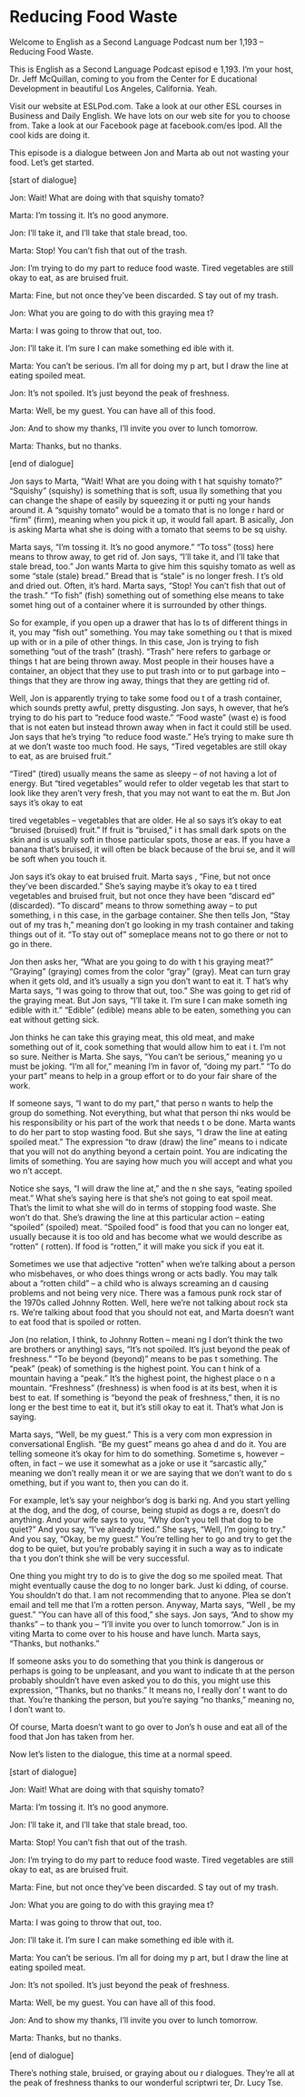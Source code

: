 # Reducing Food Waste

Welcome to English as a Second Language Podcast num ber 1,193 – Reducing Food Waste.

This is English as a Second Language Podcast episod e 1,193. I’m your host, Dr. Jeff McQuillan, coming to you from the Center for E ducational Development in beautiful Los Angeles, California. Yeah.

Visit our website at ESLPod.com. Take a look at our  other ESL courses in Business and Daily English. We have lots on our web site for you to choose from. Take a look at our Facebook page at facebook.com/es lpod. All the cool kids are doing it.

This episode is a dialogue between Jon and Marta ab out not wasting your food. Let’s get started.

[start of dialogue]

Jon: Wait! What are doing with that squishy tomato?

Marta: I’m tossing it. It’s no good anymore.

Jon: I’ll take it, and I’ll take that stale bread, too.

Marta: Stop! You can’t fish that out of the trash.

Jon: I’m trying to do my part to reduce food waste.  Tired vegetables are still okay to eat, as are bruised fruit.

Marta: Fine, but not once they’ve been discarded. S tay out of my trash.

Jon: What you are going to do with this graying mea t?

Marta: I was going to throw that out, too.

Jon: I’ll take it. I’m sure I can make something ed ible with it.

Marta: You can’t be serious. I’m all for doing my p art, but I draw the line at eating spoiled meat.

Jon: It’s not spoiled. It’s just beyond the peak of  freshness.

 Marta: Well, be my guest. You can have all of this food.

Jon: And to show my thanks, I’ll invite you over to  lunch tomorrow.

Marta: Thanks, but no thanks.

[end of dialogue]

Jon says to Marta, “Wait! What are you doing with t hat squishy tomato?” “Squishy” (squishy) is something that is soft, usua lly something that you can change the shape of easily by squeezing it or putti ng your hands around it. A “squishy tomato” would be a tomato that is no longe r hard or “firm” (firm), meaning when you pick it up, it would fall apart. B asically, Jon is asking Marta what she is doing with a tomato that seems to be sq uishy.

Marta says, “I’m tossing it. It’s no good anymore.”  “To toss” (toss) here means to throw away, to get rid of. Jon says, “I’ll take it,  and I’ll take that stale bread, too.” Jon wants Marta to give him this squishy tomato as well as some “stale (stale) bread.” Bread that is “stale” is no longer fresh. I t’s old and dried out. Often, it’s hard. Marta says, “Stop! You can’t fish that out of  the trash.” “To fish” (fish) something out of something else means to take somet hing out of a container where it is surrounded by other things.

So for example, if you open up a drawer that has lo ts of different things in it, you may “fish out” something. You may take something ou t that is mixed up with or in a pile of other things. In this case, Jon is trying  to fish something “out of the trash” (trash). “Trash” here refers to garbage or things t hat are being thrown away. Most people in their houses have a container, an object that they use to put trash into or to put garbage into – things that they are throw ing away, things that they are getting rid of.

Well, Jon is apparently trying to take some food ou t of a trash container, which sounds pretty awful, pretty disgusting. Jon says, h owever, that he’s trying to do his part to “reduce food waste.” “Food waste” (wast e) is food that is not eaten but instead thrown away when in fact it could still be used. Jon says that he’s trying “to reduce food waste.” He’s trying to make sure th at we don’t waste too much food. He says, “Tired vegetables are still okay to eat, as are bruised fruit.”

“Tired” (tired) usually means the same as sleepy – of not having a lot of energy. But “tired vegetables” would refer to older vegetab les that start to look like they aren’t very fresh, that you may not want to eat the m. But Jon says it’s okay to eat

tired vegetables – vegetables that are older. He al so says it’s okay to eat “bruised (bruised) fruit.” If fruit is “bruised,” i t has small dark spots on the skin and is usually soft in those particular spots, those ar eas. If you have a banana that’s bruised, it will often be black because of the brui se, and it will be soft when you touch it.

Jon says it’s okay to eat bruised fruit. Marta says , “Fine, but not once they’ve been discarded.” She’s saying maybe it’s okay to ea t tired vegetables and bruised fruit, but not once they have been “discard ed” (discarded). “To discard” means to throw something away – to put something, i n this case, in the garbage container. She then tells Jon, “Stay out of my tras h,” meaning don’t go looking in my trash container and taking things out of it. “To  stay out of” someplace means not to go there or not to go in there.

Jon then asks her, “What are you going to do with t his graying meat?” “Graying” (graying) comes from the color “gray” (gray). Meat can turn gray when it gets old, and it’s usually a sign you don’t want to eat it. T hat’s why Marta says, “I was going to throw that out, too.” She was going to get  rid of the graying meat. But Jon says, “I’ll take it. I’m sure I can make someth ing edible with it.” “Edible” (edible) means able to be eaten, something you can eat without getting sick.

Jon thinks he can take this graying meat, this old meat, and make something out of it, cook something that would allow him to eat i t. I’m not so sure. Neither is Marta. She says, “You can’t be serious,” meaning yo u must be joking. “I’m all for,” meaning I’m in favor of, “doing my part.” “To  do your part” means to help in a group effort or to do your fair share of the work.

If someone says, “I want to do my part,” that perso n wants to help the group do something. Not everything, but what that person thi nks would be his responsibility or his part of the work that needs t o be done. Marta wants to do her part to stop wasting food. But she says, “I draw the line at eating spoiled meat.” The expression “to draw (draw) the line” means to i ndicate that you will not do anything beyond a certain point. You are indicating  the limits of something. You are saying how much you will accept and what you wo n’t accept.

Notice she says, “I will draw the line at,” and the n she says, “eating spoiled meat.” What she’s saying here is that she’s not going to eat spoil meat. That’s the limit to what she will do in terms of stopping food waste. She won’t do that. She’s drawing the line at this particular action – eating “spoiled” (spoiled) meat. “Spoiled food” is food that you can no longer eat, usually because it is too old and has become what we would describe as “rotten” ( rotten). If food is “rotten,” it will make you sick if you eat it.

 Sometimes we use that adjective “rotten” when we’re  talking about a person who misbehaves, or who does things wrong or acts badly.  You may talk about a “rotten child” – a child who is always screaming an d causing problems and not being very nice. There was a famous punk rock star of the 1970s called Johnny Rotten. Well, here we’re not talking about rock sta rs. We’re talking about food that you should not eat, and Marta doesn’t want to eat food that is spoiled or rotten.

Jon (no relation, I think, to Johnny Rotten – meani ng I don’t think the two are brothers or anything) says, “It’s not spoiled. It’s  just beyond the peak of freshness.” “To be beyond (beyond)” means to be pas t something. The “peak” (peak) of something is the highest point. You can t hink of a mountain having a “peak.” It’s the highest point, the highest place o n a mountain. “Freshness” (freshness) is when food is at its best, when it is  best to eat. If something is “beyond the peak of freshness,” then, it is no long er the best time to eat it, but it’s still okay to eat it. That’s what Jon is saying.

Marta says, “Well, be my guest.” This is a very com mon expression in conversational English. “Be my guest” means go ahea d and do it. You are telling someone it’s okay for him to do something. Sometime s, however – often, in fact – we use it somewhat as a joke or use it “sarcastic ally,” meaning we don’t really mean it or we are saying that we don’t want to do s omething, but if you want to, then you can do it.

For example, let’s say your neighbor’s dog is barki ng. And you start yelling at the dog, and the dog, of course, being stupid as dogs a re, doesn’t do anything. And your wife says to you, “Why don’t you tell that dog  to be quiet?” And you say, “I’ve already tried.” She says, “Well, I’m going to  try.” And you say, “Okay, be my guest.” You’re telling her to go and try to get the  dog to be quiet, but you’re probably saying it in such a way as to indicate tha t you don’t think she will be very successful.

One thing you might try to do is to give the dog so me spoiled meat. That might eventually cause the dog to no longer bark. Just ki dding, of course. You shouldn’t do that. I am not recommending that to anyone. Plea se don’t email and tell me that I’m a rotten person. Anyway, Marta says, “Well , be my guest.” “You can have all of this food,” she says. Jon says, “And to show  my thanks” – to thank you – “I’ll invite you over to lunch tomorrow.” Jon is in viting Marta to come over to his house and have lunch. Marta says, “Thanks, but nothanks.”

If someone asks you to do something that you think is dangerous or perhaps is going to be unpleasant, and you want to indicate th at the person probably shouldn’t have even asked you to do this, you might  use this expression, “Thanks, but no thanks.” It means no, I really don’ t want to do that. You’re thanking the person, but you’re saying “no thanks,”  meaning no, I don’t want to.

Of course, Marta doesn’t want to go over to Jon’s h ouse and eat all of the food that Jon has taken from her.

Now let’s listen to the dialogue, this time at a normal speed.

[start of dialogue]

Jon: Wait! What are doing with that squishy tomato?

Marta: I’m tossing it. It’s no good anymore.

Jon: I’ll take it, and I’ll take that stale bread, too.

Marta: Stop! You can’t fish that out of the trash.

Jon: I’m trying to do my part to reduce food waste.  Tired vegetables are still okay to eat, as are bruised fruit.

Marta: Fine, but not once they’ve been discarded. S tay out of my trash.

Jon: What you are going to do with this graying mea t?

Marta: I was going to throw that out, too.

Jon: I’ll take it. I’m sure I can make something ed ible with it.

Marta: You can’t be serious. I’m all for doing my p art, but I draw the line at eating spoiled meat.

Jon: It’s not spoiled. It’s just beyond the peak of  freshness.

Marta: Well, be my guest. You can have all of this food.

Jon: And to show my thanks, I’ll invite you over to  lunch tomorrow.

Marta: Thanks, but no thanks.

 [end of dialogue]

There’s nothing stale, bruised, or graying about ou r dialogues. They’re all at the peak of freshness thanks to our wonderful scriptwri ter, Dr. Lucy Tse.



